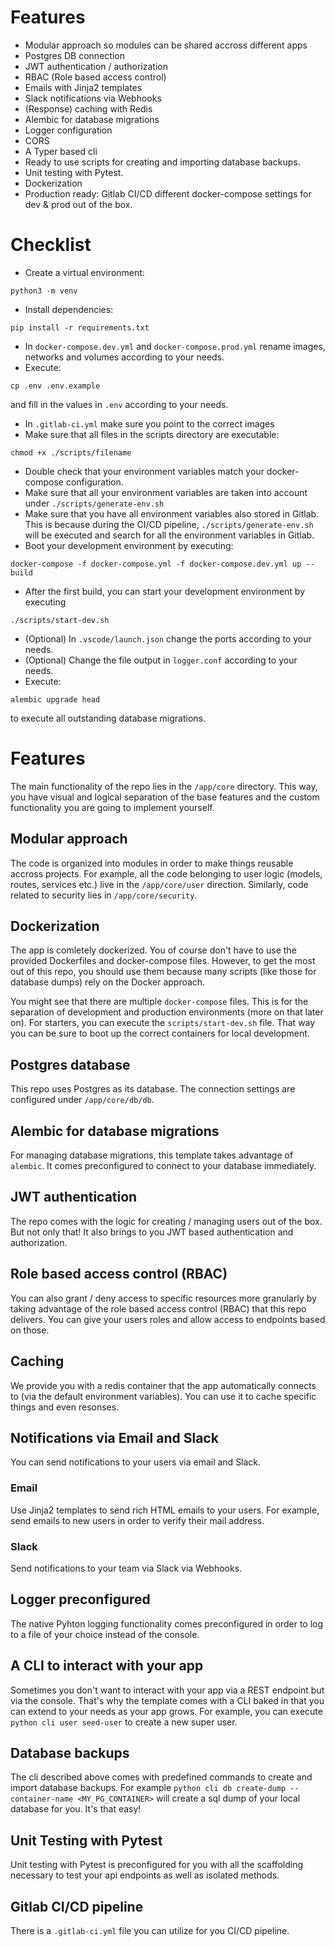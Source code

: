 # Features

- Modular approach so modules can be shared accross different apps
- Postgres DB connection
- JWT authentication / authorization
- RBAC (Role based access control)
- Emails with Jinja2 templates
- Slack notifications via Webhooks
- (Response) caching with Redis
- Alembic for database migrations
- Logger configuration
- CORS
- A Typer based cli
- Ready to use scripts for creating and importing database backups.
- Unit testing with Pytest.
- Dockerization
- Production ready: Gitlab CI/CD different docker-compose settings for dev & prod out of the box.

# Checklist

- Create a virtual environment:

```
python3 -m venv
```

- Install dependencies:

```
pip install -r requirements.txt
```

- In `docker-compose.dev.yml` and `docker-compose.prod.yml` rename images, networks and volumes according to your needs.
- Execute:

```
cp .env .env.example
```

and fill in the values in `.env` according to your needs.

- In `.gitlab-ci.yml` make sure you point to the correct images
- Make sure that all files in the scripts directory are executable:

```
chmod +x ./scripts/filename
```

- Double check that your environment variables match your docker-compose configuration.
- Make sure that all your environment variables are taken into account under `./scripts/generate-env.sh`
- Make sure that you have all environment variables also stored in Gitlab. This is because during the CI/CD pipeline, `./scripts/generate-env.sh` will be executed and search for all the environment variables in Gitlab.
- Boot your development environment by executing:

```
docker-compose -f docker-compose.yml -f docker-compose.dev.yml up --build
```

- After the first build, you can start your development environment by executing

```
./scripts/start-dev.sh
```

- (Optional) In `.vscode/launch.json` change the ports according to your needs.
- (Optional) Change the file output in `logger.conf` according to your needs.
- Execute:

```
alembic upgrade head
```

to execute all outstanding database migrations.

# Features

The main functionality of the repo lies in the `/app/core` directory. This way, you have visual and logical separation of the base features and the custom functionality you are going to implement yourself.

## Modular approach

The code is organized into modules in order to make things reusable accross projects. For example, all the code belonging to user logic (models, routes, services etc.) live in the `/app/core/user` direction. Similarly, code related to security lies in `/app/core/security`.

## Dockerization

The app is comletely dockerized. You of course don't have to use the provided Dockerfiles and docker-compose files. However, to get the most out of this repo, you should use them because many scripts (like those for database dumps) rely on the Docker approach.

You might see that there are multiple `docker-compose` files. This is for the separation of development and production environments (more on that later on).
For starters, you can execute the `scripts/start-dev.sh` file. That way you can be sure to boot up the correct containers for local development.

## Postgres database

This repo uses Postgres as its database. The connection settings are configured under `/app/core/db/db`.

## Alembic for database migrations

For managing database migrations, this template takes advantage of `alembic`. It comes preconfigured to connect to your database immediately.

## JWT authentication

The repo comes with the logic for creating / managing users out of the box. But not only that! It also brings to you JWT based authentication and authorization.

## Role based access control (RBAC)

You can also grant / deny access to specific resources more granularly by taking advantage of the role based access control (RBAC) that this repo delivers. You can give your users roles and allow access to endpoints based on those.

## Caching

We provide you with a redis container that the app automatically connects to (via the default environment variables). You can use it to cache specific things and even resonses.

## Notifications via Email and Slack

You can send notifications to your users via email and Slack.

### Email

Use Jinja2 templates to send rich HTML emails to your users. For example, send emails to new users in order to verify their mail address.

### Slack

Send notifications to your team via Slack via Webhooks.

## Logger preconfigured

The native Pyhton logging functionality comes preconfigured in order to log to a file of your choice instead of the console.

## A CLI to interact with your app

Sometimes you don't want to interact with your app via a REST endpoint but via the console. That's why the template comes with a CLI baked in that you can extend to your needs as your app grows.
For example, you can execute `python cli user seed-user` to create a new super user.

## Database backups

The cli described above comes with predefined commands to create and import database backups. For example `python cli db create-dump --container-name <MY_PG_CONTAINER>` will create a sql dump of your local database for you. It's that easy!

## Unit Testing with Pytest

Unit testing with Pytest is preconfigured for you with all the scaffolding necessary to test your api endpoints as well as isolated methods.

## Gitlab CI/CD pipeline

There is a `.gitlab-ci.yml` file you can utilize for you CI/CD pipeline.
